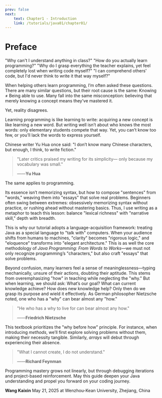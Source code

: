 ```yaml
---
prev: false
next: 
    text: Chapter1 - Introduction
    link: /tutorials/java01/chapter01/
---
```


# Preface


"Why can't I understand anything in class?"
"How do you actually learn programming?"
"Why do I grasp everything the teacher explains, yet feel completely lost when writing code myself?"
"I can comprehend others' code, but I'd never think to write it that way myself?"

<!-- 笔者在帮助他人学习编程时，常常会被问到这些问题。类似的问题还有很多，但是，它们背后的核心原因都是一样的：**知道 ≠ 会用**。许多人往往会有一个相同的误区，即认为只要我知道了某个知识点，就意味着我已经掌握这个知识点了。然而，事实并非如此。学习编程就像是学习写作，知道了一个新的知识点就像是认识了一个新字，可比谁的文章写得好绝不是比谁认识的字多——只有小学生会这样比赛，但想要写作又不能认识的字太少，否则想说话时无字可用，受限太大。中国作家余华曾表示：“我认识的汉字虽然不多，但是我认为写小说已经够了。” -->
When helping others learn programming, I’m often asked these questions. There are many similar questions, but their root cause is the same: Knowing ≠ Being able to use. Many fall into the same misconception: believing that merely knowing a concept means they’ve mastered it.

Yet, reality disagrees.

Learning programming is like learning to write: acquiring a new concept is like learning a new word. But writing well isn’t about who knows the most words: only elementary students compete that way. Yet, you can’t know too few, or you’ll lack the words to express yourself.

Chinese writer Yu Hua once said: "I don’t know many Chinese characters, but enough, I think, to write fiction."
> "Later critics praised my writing for its simplicity—
> only because my vocabulary was small."
> 
> ——**Yu Hua**

<!-- 编程亦是如此。编程能力的本质不在于记忆语法的多寡，真正的能力还在于如何遣“词”造“句”，将这些"字词"组合成解决实际问题的"文章"。许多初学者常容易陷入两种极端：要么执着于记忆每个语法细节却从不实践，要么急于求成却连基础概念都没吃透。因此，笔者希望借用写作这一例子，让广大读者都明白这样一个学习的道理，懂得平衡“辞藻的丰富”与“写作的技巧”，懂得平衡学习的深度和广度。 -->

The same applies to programming.

Its essence isn’t memorizing syntax, but how to compose "sentences" from "words," weaving them into "essays" that solve real problems. Beginners often swing between extremes: obsessively memorizing syntax without practice, or rushing ahead without mastering basics. Thus, I use writing as a metaphor to teach this lesson: balance "lexical richness" with "narrative skill," depth with breadth.

<!-- 正因如此，本教程采用语言习得的思维框架：将Java编程视为与计算机对话的特殊语言。当交流对象从人类变为计算机时，"表达清晰"的标准就转化为"逻辑严谨"，"文采斐然"则对应"架构优雅"。这也是《Java编程：从识字到创作》系列的核心方法论——我们不仅要认识编程语言的"汉字"，更要学会用它们写出解决问题的"文章"。 -->

This is why our tutorial adopts a language-acquisition framework: treating Java as a special language to "talk with" computers. When your audience shifts from humans to machines, "clarity" becomes "rigorous logic," and "eloquence" transforms into "elegant architecture." This is as well the core methodology of *Java Programming: From Words to Works*—we must not only recognize programming’s "characters," but also craft "essays" that solve problems.

<!-- 除了感到困惑，许多学习者在编程时还会经历一种“无意义感”，他们机械地敲着代码，却不知道自己在做什么，甚至开始怀疑自己是否适合编程。这是因为在大部分的教学中，我们常常过度强调“怎么做”，而常常忘记解释“为什么”。但其实，在学习一个新知识点时，我们应该知道我们当前的目标是什么、运用当前的知识我们可以做到什么、新的知识可以为我们做什么，只有这样，我们才能明白这个知识点存在的意义，才可以更好的运用各个知识。正如德国哲学家尼采所说的，一个人若知道自己的“Why”（为何），那就可以为此做到任何所需的“How”（如何）。 -->

Beyond confusion, many learners feel a sense of meaninglessness—typing mechanically, unsure of their actions, doubting their aptitude. This stems from overemphasizing "how" in teaching while neglecting the "why." But when learning, we should ask: What’s our goal? What can current knowledge achieve? How does new knowledge help? Only then do we grasp its purpose and wield it effectively. As German philosopher Nietzsche noted, one who has a "why" can bear almost any "how."
> "He who has a why to live for can bear almost any how."
>
> ——**Friedrich Nietzsche**

<!-- 本教材将尽量多地践行“先问为何，再学如何”的原则。例如，在引入“方法”的概念时，本教程会先带你体现不使用“方法”如何实现我们的目标，让你切身感受到为什么我们需要“方法”；在介绍“数组”时，本教程会先让你体验没有“数组”的编程体验，让你明白为什么我们需要“数组”。 -->

This textbook prioritizes the "why before how" principle. For instance, when introducing *methods*, we’ll first explore solving problems without them, making their necessity tangible. Similarly, *arrays* will debut through experiencing their absence.

> "What I cannot create, I do not understand."
>
> ——**Richard Feynman**

<!-- 编程能力的成长从来不是线性提升，而是在反复调试中积累经验，在项目实践中巩固基础的过程。希望本教程能够帮助你更好地理解Java编程，让你在编程的道路上越走越远。 -->

Programming mastery grows not linearly, but through debugging iterations and project-based reinforcement. May this guide deepen your Java understanding and propel you forward on your coding journey.

<!-- 王凯鑫
2025年5月21日
于温州肯恩大学 -->

**Wang Kaixin**
May 21, 2025
at Wenzhou-Kean University, Zhejiang, China